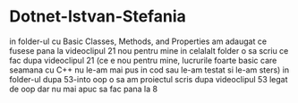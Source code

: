 # Dotnet-Istvan-Stefania
in folder-ul cu Basic Classes, Methods, and Properties am adaugat ce fusese pana la videoclipul 21 nou pentru mine 
in celalalt folder o sa scriu ce fac dupa videoclipul 21 (ce e nou pentru mine, lucrurile foarte basic care seamana cu C++ nu le-am mai pus in cod sau le-am testat si le-am sters)
in folder-ul dupa 53-into oop o sa am proiectul scris dupa videoclipul 53 legat de oop dar nu mai apuc sa fac pana la 8 
